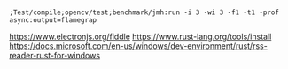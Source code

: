 #
```;Test/compile;opencv/test;benchmark/jmh:run -i 3 -wi 3 -f1 -t1 -prof async:output=flamegrap```

https://www.electronjs.org/fiddle
https://www.rust-lang.org/tools/install
https://docs.microsoft.com/en-us/windows/dev-environment/rust/rss-reader-rust-for-windows